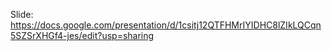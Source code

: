 Slide:
https://docs.google.com/presentation/d/1csitj12QTFHMrIYIDHC8lZIkLQCqn5SZSrXHGf4-jes/edit?usp=sharing